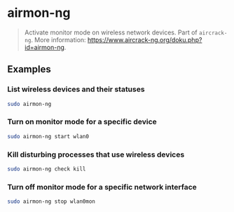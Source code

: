 # airmon-ng

> Activate monitor mode on wireless network devices. Part of `aircrack-ng`. More information: <https://www.aircrack-ng.org/doku.php?id=airmon-ng>.

## Examples

### List wireless devices and their statuses

```bash
sudo airmon-ng
```

### Turn on monitor mode for a specific device

```bash
sudo airmon-ng start wlan0
```

### Kill disturbing processes that use wireless devices

```bash
sudo airmon-ng check kill
```

### Turn off monitor mode for a specific network interface

```bash
sudo airmon-ng stop wlan0mon
```
